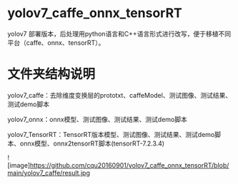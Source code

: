 # yolov7_caffe_onnx_tensorRT
yolov7 部署版本，后处理用python语言和C++语言形式进行改写，便于移植不同平台（caffe、onnx、tensorRT）。

# 文件夹结构说明

yolov7_caffe：去除维度变换层的prototxt、caffeModel、测试图像、测试结果、测试demo脚本

yolov7_onnx：onnx模型、测试图像、测试结果、测试demo脚本

yolov7_TensorRT：TensorRT版本模型、测试图像、测试结果、测试demo脚本、onnx模型、onnx2tensorRT脚本(tensorRT-7.2.3.4)


![image]https://github.com/cqu20160901/yolov7_caffe_onnx_tensorRT/blob/main/yolov7_caffe/result.jpg
